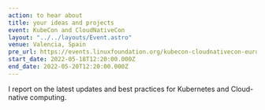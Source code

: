 ```yaml
---
action: to hear about
title: your ideas and projects
event: KubeCon and CloudNativeCon
layout: "../../layouts/Event.astro"
venue: Valencia, Spain
pre_url: https://events.linuxfoundation.org/kubecon-cloudnativecon-europe/
start_date: 2022-05-18T12:20:00.000Z
end_date: 2022-05-20T12:20:00.000Z
---
```


I report on the latest updates and best practices for Kubernetes and Cloud-native computing.
